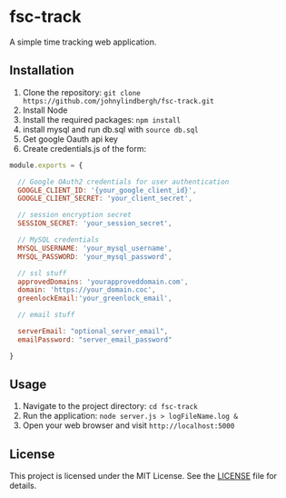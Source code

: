 # fsc-track
A simple time tracking web application.

## Installation
1. Clone the repository: `git clone https://github.com/johnylindbergh/fsc-track.git`
2. Install Node 
3. Install the required packages: `npm install`
4. install mysql and run db.sql with `source db.sql`
5. Get google Oauth api key 
6. Create credentials.js of the form: 


```javascript
module.exports = {

  // Google OAuth2 credentials for user authentication
  GOOGLE_CLIENT_ID: '{your_google_client_id}',
  GOOGLE_CLIENT_SECRET: 'your_client_secret',

  // session encryption secret
  SESSION_SECRET: 'your_session_secret',

  // MySQL credentials
  MYSQL_USERNAME: 'your_mysql_username',
  MYSQL_PASSWORD: 'your_mysql_password',

  // ssl stuff
  approvedDomains: 'yourapproveddomain.com',
  domain: 'https://your_domain.coc',
  greenlockEmail:'your_greenlock_email',

  // email stuff

  serverEmail: "optional_server_email",
  emailPassword: "server_email_password"

}
```




## Usage
1. Navigate to the project directory: `cd fsc-track`
2. Run the application: `node server.js > logFileName.log &`
3. Open your web browser and visit `http://localhost:5000`


## License
This project is licensed under the MIT License. See the [LICENSE](LICENSE) file for details.

